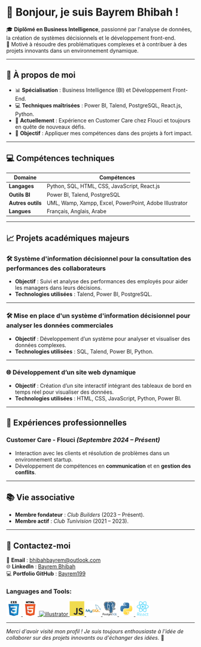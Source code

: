 # 👋 Bonjour, je suis **Bayrem Bhibah** ! 

🎓 **Diplômé en Business Intelligence**, passionné par l'analyse de données, la création de systèmes décisionnels et le développement front-end.  
🚀 Motivé à résoudre des problématiques complexes et à contribuer à des projets innovants dans un environnement dynamique.

---

## 🌟 **À propos de moi** 

- 📊 **Spécialisation** : Business Intelligence (BI) et Développement Front-End.  
- 💻 **Techniques maîtrisées** : Power BI, Talend, PostgreSQL, React.js, Python.  
- 🌱 **Actuellement** : Expérience en Customer Care chez Flouci et toujours en quête de nouveaux défis.  
- 🎯 **Objectif** : Appliquer mes compétences dans des projets à fort impact.

---

## 💻 **Compétences techniques**

| Domaine                | Compétences                                                                                                                                   |
|------------------------|----------------------------------------------------------------------------------------------------------------------------------------------|
| **Langages**           | Python, SQL, HTML, CSS, JavaScript, React.js                                                                                                |
| **Outils BI**          | Power BI, Talend, PostgreSQL                                                                                                                |
| **Autres outils**      | UML, Wamp, Xampp, Excel, PowerPoint, Adobe Illustrator                                                                                      |
| **Langues**            | Français, Anglais, Arabe                                                                                                                   |

---

## 📈 **Projets académiques majeurs**

### 🛠️ **Système d'information décisionnel pour la consultation des performances des collaborateurs**  
- **Objectif** : Suivi et analyse des performances des employés pour aider les managers dans leurs décisions.  
- **Technologies utilisées** : Talend, Power BI, PostgreSQL.

---

### 🛠️ **Mise en place d'un système d'information décisionnel pour analyser les données commerciales**  
- **Objectif** : Développement d’un système pour analyser et visualiser des données complexes.  
- **Technologies utilisées** : SQL, Talend, Power BI, Python.

---

### 🌐 **Développement d’un site web dynamique**  
- **Objectif** : Création d’un site interactif intégrant des tableaux de bord en temps réel pour visualiser des données.  
- **Technologies utilisées** : HTML, CSS, JavaScript, Python, Power BI.

---

## 💼 **Expériences professionnelles**

### **Customer Care - Flouci** *(Septembre 2024 – Présent)*  
- Interaction avec les clients et résolution de problèmes dans un environnement startup.  
- Développement de compétences en **communication** et en **gestion des conflits**.

---

## 📚 **Vie associative**
- **Membre fondateur** : *Club Builders* (2023 – Présent).  
- **Membre actif** : *Club Tunivision* (2021 – 2023).

---

## 🤝 **Contactez-moi**  

📧 **Email** : [bhibahbayrem@outlook.com](mailto:bhibahbayrem@outlook.com)  
🌐 **LinkedIn** : [Bayrem Bhibah](https://www.linkedin.com/in/bayrem-bhibah-64b07a2a0/)  
💻 **Portfolio GitHub** : [Bayrem199](https://github.com/Bayrem199)

<h3 align="left">Languages and Tools:</h3>
<p align="left"> <a href="https://www.w3schools.com/css/" target="_blank" rel="noreferrer"> <img src="https://raw.githubusercontent.com/devicons/devicon/master/icons/css3/css3-original-wordmark.svg" alt="css3" width="40" height="40"/> </a> <a href="https://www.w3.org/html/" target="_blank" rel="noreferrer"> <img src="https://raw.githubusercontent.com/devicons/devicon/master/icons/html5/html5-original-wordmark.svg" alt="html5" width="40" height="40"/> </a> <a href="https://www.adobe.com/in/products/illustrator.html" target="_blank" rel="noreferrer"> <img src="https://www.vectorlogo.zone/logos/adobe_illustrator/adobe_illustrator-icon.svg" alt="illustrator" width="40" height="40"/> </a> <a href="https://developer.mozilla.org/en-US/docs/Web/JavaScript" target="_blank" rel="noreferrer"> <img src="https://raw.githubusercontent.com/devicons/devicon/master/icons/javascript/javascript-original.svg" alt="javascript" width="40" height="40"/> </a> <a href="https://www.mysql.com/" target="_blank" rel="noreferrer"> <img src="https://raw.githubusercontent.com/devicons/devicon/master/icons/mysql/mysql-original-wordmark.svg" alt="mysql" width="40" height="40"/> </a> <a href="https://www.postgresql.org" target="_blank" rel="noreferrer"> <img src="https://raw.githubusercontent.com/devicons/devicon/master/icons/postgresql/postgresql-original-wordmark.svg" alt="postgresql" width="40" height="40"/> </a> <a href="https://www.python.org" target="_blank" rel="noreferrer"> <img src="https://raw.githubusercontent.com/devicons/devicon/master/icons/python/python-original.svg" alt="python" width="40" height="40"/> </a> <a href="https://reactjs.org/" target="_blank" rel="noreferrer"> <img src="https://raw.githubusercontent.com/devicons/devicon/master/icons/react/react-original-wordmark.svg" alt="react" width="40" height="40"/> </a> </p>

---

*Merci d'avoir visité mon profil ! Je suis toujours enthousiaste à l'idée de collaborer sur des projets innovants ou d'échanger des idées.* 🚀

